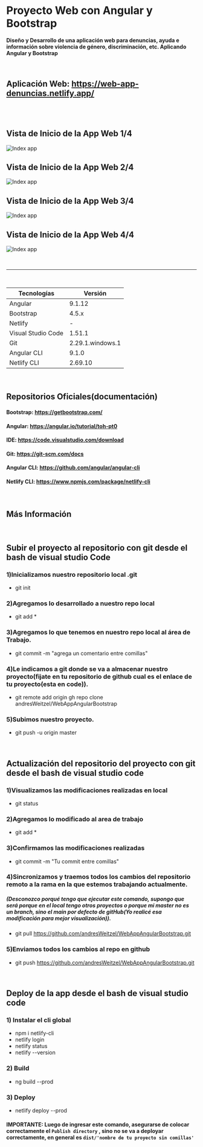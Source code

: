 
# Proyecto Web con Angular y Bootstrap

**Diseño y Desarrollo de una aplicación web para denuncias, ayuda e información sobre violencia de género, discriminación, etc. Aplicando Angular y Bootstrap**

</br>

## Aplicación Web: https://web-app-denuncias.netlify.app/

</br>

</br>

## Vista de Inicio de la App Web 1/4

![Index app](https://github.com/andresWeitzel/Graphics/blob/main/Proyectos/DenunciasOnlineAngular_app/Captura%20de%20pantalla%20(320).png)

## Vista de Inicio de la App Web 2/4

![Index app](https://github.com/andresWeitzel/Graphics/blob/main/Proyectos/DenunciasOnlineAngular_app/Captura%20de%20pantalla%20(322).png)


## Vista de Inicio de la App Web 3/4

![Index app](https://github.com/andresWeitzel/Graphics/blob/main/Proyectos/DenunciasOnlineAngular_app/Captura%20de%20pantalla%20(321).png)

## Vista de Inicio de la App Web 4/4

![Index app](https://github.com/andresWeitzel/Graphics/blob/main/Proyectos/DenunciasOnlineAngular_app/Captura%20de%20pantalla%20(323).png)

</br>

<hr>

</br>

| Tecnologías | Versión |
| ------------- | ------------- |
| Angular |   9.1.12 |
| Bootstrap | 4.5.x  |
| Netlify | - |
| Visual Studio Code | 1.51.1  |
| Git | 2.29.1.windows.1  |
| Angular CLI | 9.1.0 |
| Netlify CLI | 2.69.10 |

</br>

## Repositorios Oficiales(documentación)

#### Bootstrap:   https://getbootstrap.com/
#### Angular:     https://angular.io/tutorial/toh-pt0
#### IDE:         https://code.visualstudio.com/download
#### Git:         https://git-scm.com/docs
#### Angular CLI: https://github.com/angular/angular-cli
#### Netlify CLI: https://www.npmjs.com/package/netlify-cli

</br>

## Más Información


</br>

## Subir el proyecto al repositorio con git desde el bash de visual studio Code 

### 1)Inicializamos nuestro repositorio local .git
* git init

### 2)Agregamos lo desarrollado a nuestro repo local
* git add *

### 3)Agregamos lo que tenemos en nuestro repo local al área de Trabajo.
* git commit -m "agrega un comentario entre comillas"

### 4)Le indicamos a git donde se va a almacenar nuestro proyecto(fijate en tu repositorio de github cual es el enlace de tu proyecto(esta en code)).
* git remote add origin gh repo clone andresWeitzel/WebAppAngularBootstrap

### 5)Subimos nuestro proyecto.
* git push -u origin master

</br>

## Actualización del repositorio del proyecto con git desde el bash de visual studio code

### 1)Visualizamos las modificaciones realizadas en local
* git status

### 2)Agregamos lo modificado al area de trabajo
* git add *

### 3)Confirmamos las modificaciones realizadas
* git commit -m "Tu commit entre comillas"

### 4)Sincronizamos y traemos todos los cambios del repositorio remoto a la rama en la que estemos trabajando actualmente.
##### (Desconozco porqué tengo que ejecutar este comando, supongo que será porque en el local tengo otros proyectos o porque mi master no es un branch, sino el main por defecto de gitHub(Yo realicé esa modificación para mejor visualización)).
* git pull https://github.com/andresWeitzel/WebAppAngularBootstrap.git

### 5)Enviamos todos los cambios al repo en github
* git push https://github.com/andresWeitzel/WebAppAngularBootstrap.git

</br>

## Deploy de la app desde el bash de visual studio code

### 1) Instalar el cli global
 * npm i netlify-cli
 * netlify login
 * netlify status
 * netlify --version

### 2) Build 
 * ng build --prod 

### 3) Deploy
* netlify deploy --prod
#### IMPORTANTE: Luego de ingresar este comando, asegurarse de colocar correctamente el `Publish directory` , sino no se va a deployar correctamente, en general es  `dist/'nombre de tu proyecto sin comillas' ` 

